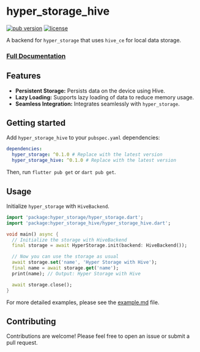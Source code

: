 # hyper_storage_hive

[![pub version](https://img.shields.io/pub/v/hyper_storage_hive.svg)](https://pub.dev/packages/hyper_storage_hive)
[![license](https://img.shields.io/badge/license-MIT-blue.svg)](https://opensource.org/licenses/MIT)

A backend for `hyper_storage` that uses `hive_ce` for local data storage.

### [Full Documentation](https://pub.dev/documentation/hyper_storage/latest)

## Features

-   **Persistent Storage:** Persists data on the device using Hive.
-   **Lazy Loading:** Supports lazy loading of data to reduce memory usage.
-   **Seamless Integration:** Integrates seamlessly with `hyper_storage`.

## Getting started

Add `hyper_storage_hive` to your `pubspec.yaml` dependencies:

```yaml
dependencies:
  hyper_storage: ^0.1.0 # Replace with the latest version
  hyper_storage_hive: ^0.1.0 # Replace with the latest version
```

Then, run `flutter pub get` or `dart pub get`.

## Usage

Initialize `hyper_storage` with `HiveBackend`.

```dart
import 'package:hyper_storage/hyper_storage.dart';
import 'package:hyper_storage_hive/hyper_storage_hive.dart';

void main() async {
  // Initialize the storage with HiveBackend
  final storage = await HyperStorage.init(backend: HiveBackend());

  // Now you can use the storage as usual
  await storage.set('name', 'Hyper Storage with Hive');
  final name = await storage.get('name');
  print(name); // Output: Hyper Storage with Hive

  await storage.close();
}
```

For more detailed examples, please see the [example.md](example.md) file.

## Contributing

Contributions are welcome! Please feel free to open an issue or submit a pull request.